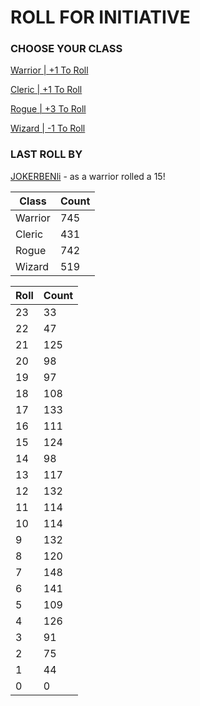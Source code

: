 # ROLL FOR INITIATIVE
### CHOOSE YOUR CLASS

[Warrior | +1 To Roll](https://github.com/benjaminsampica/benjaminsampica/issues/new?title=roll%7Cwarrior&body=Just+click+%27Create%27.)

[Cleric | +1 To Roll](https://github.com/benjaminsampica/benjaminsampica/issues/new?title=roll%7Ccleric&body=Just+click+%27Create%27.)

[Rogue | +3 To Roll](https://github.com/benjaminsampica/benjaminsampica/issues/new?title=roll%7Crogue&body=Just+click+%27Create%27.)

[Wizard | -1 To Roll](https://github.com/benjaminsampica/benjaminsampica/issues/new?title=roll%7Cwizard&body=Just+click+%27Create%27.)
### LAST ROLL BY
[JOKERBENli](https://www.github.com/JOKERBENli) - as a warrior rolled a 15!

|Class|Count|
|-|-|
|Warrior|745|
|Cleric|431|
|Rogue|742|
|Wizard|519|

|Roll|Count|
|-|-|
|23|33
|22|47
|21|125
|20|98
|19|97
|18|108
|17|133
|16|111
|15|124
|14|98
|13|117
|12|132
|11|114
|10|114
|9|132
|8|120
|7|148
|6|141
|5|109
|4|126
|3|91
|2|75
|1|44
|0|0
